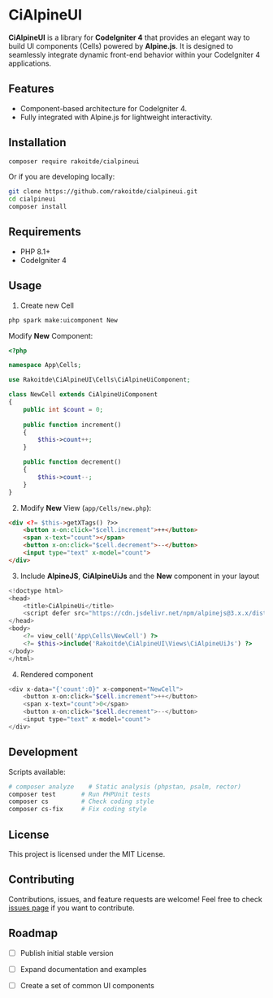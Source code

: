 # CiAlpineUI

**CiAlpineUI** is a library for **CodeIgniter 4** that provides an elegant way to build UI components (Cells) powered by **Alpine.js**. It is designed to seamlessly integrate dynamic front-end behavior within your CodeIgniter 4 applications.

## Features

- Component-based architecture for CodeIgniter 4.
- Fully integrated with Alpine.js for lightweight interactivity.

## Installation

```bash
composer require rakoitde/cialpineui
```

Or if you are developing locally:

```bash
git clone https://github.com/rakoitde/cialpineui.git
cd cialpineui
composer install
```

## Requirements

- PHP 8.1+
- CodeIgniter 4

## Usage

1. Create new Cell

```bash
php spark make:uicomponent New
```

Modify **New** Component:

```php
<?php

namespace App\Cells;

use Rakoitde\CiAlpineUI\Cells\CiAlpineUiComponent;

class NewCell extends CiAlpineUiComponent
{
    public int $count = 0;
    
    public function increment()
    {
        $this->count++;
    }

    public function decrement()
    {
        $this->count--;
    }
}
```

2. Modify **New** View (`app/Cells/new.php`):

```html
<div <?= $this->getXTags() ?>>
    <button x-on:click="$cell.increment">++</button>
    <span x-text="count"></span>
    <button x-on:click="$cell.decrement">--</button>
    <input type="text" x-model="count">
</div>
```

3. Include **AlpineJS**, **CiAlpineUiJs** and the **New** component in your layout

```php
<!doctype html>
<head>
    <title>CiAlpineUi</title>
    <script defer src="https://cdn.jsdelivr.net/npm/alpinejs@3.x.x/dist/cdn.min.js"></script>
</head>
<body>
    <?= view_cell('App\Cells\NewCell') ?>
    <?= $this->include('Rakoitde\CiAlpineUI\Views\CiAlpineUiJs') ?>
</body>
</html>
```

4. Rendered component

```php
<div x-data="{'count':0}" x-component="NewCell">
    <button x-on:click="$cell.increment">++</button>
    <span x-text="count">0</span>
    <button x-on:click="$cell.decrement">--</button>
    <input type="text" x-model="count">
</div>
```

## Development

Scripts available:

```bash
# composer analyze    # Static analysis (phpstan, psalm, rector)
composer test       # Run PHPUnit tests
composer cs         # Check coding style
composer cs-fix     # Fix coding style
```

## License

This project is licensed under the MIT License.

## Contributing

Contributions, issues, and feature requests are welcome!
Feel free to check [issues page](https://github.com/rakoitde/cialpineui/issues) if you want to contribute.

## Roadmap

- [ ] Publish initial stable version
- [ ] Expand documentation and examples
- [ ] Create a set of common UI components

